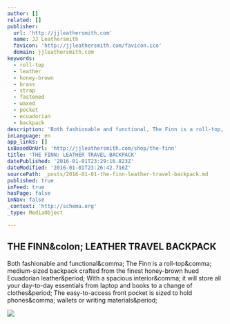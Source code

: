 ```yaml
---
author: []
related: []
publisher:
  url: 'http://jjleathersmith.com'
  name: JJ Leathersmith
  favicon: 'http://jjleathersmith.com/favicon.ico'
  domain: jjleathersmith.com
keywords:
  - roll-top
  - leather
  - honey-brown
  - brass
  - strap
  - fastened
  - waxed
  - pocket
  - ecuadorian
  - backpack
description: 'Both fashionable and functional, The Finn is a roll-top, medium-sized backpack crafted from the finest honey-brown hued Ecuadorian leather. With a spacious interior, it will store all your day-to-day essentials from laptop and books to a change of clothes. The easy-to-access front pocket is sized to hold phones, wallets or writing materials.'
inLanguage: en
app_links: []
isBasedOnUrl: 'http://jjleathersmith.com/shop/the-finn'
title: 'THE FINN: LEATHER TRAVEL BACKPACK'
datePublished: '2016-01-01T23:29:16.823Z'
dateModified: '2016-01-01T23:26:42.716Z'
sourcePath: _posts/2016-01-01-the-finn-leather-travel-backpack.md
published: true
inFeed: true
hasPage: false
inNav: false
_context: 'http://schema.org'
_type: MediaObject

---
```

<article style=""><h1>THE FINN&amp;colon; LEATHER TRAVEL BACKPACK</h1><p>Both fashionable and functional&amp;comma; The Finn is a roll-top&amp;comma; medium-sized backpack crafted from the finest honey-brown hued Ecuadorian leather&amp;period; With a spacious interior&amp;comma; it will store all your day-to-day essentials from laptop and books to a change of clothes&amp;period; The easy-to-access front pocket is sized to hold phones&amp;comma; wallets or writing materials&amp;period;</p><img src="https://static1.squarespace.com/static/55d27f7be4b0e20eb50f27d4/55d5157ce4b036ba5df81d9f/5601bdf0e4b074836d2a1bbf/1445889375351/?format=1000w" /></article>